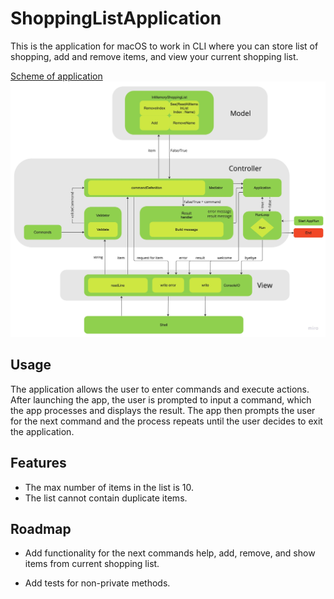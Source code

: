 # ShoppingListApplication

This is the application for macOS to work in CLI where you can store list of shopping, add and remove items, and view your current shopping list.

[Scheme of application](https://miro.com/app/board/uXjVMd7ba5I=/)
![Scheme image](./Images/Sheme-of-application-image.jpg)

## Usage

The application allows the user to enter commands and execute actions. After launching the app, the user is prompted to input a command, which the app processes and displays the result. The app then prompts the user for the next command and the process repeats until the user decides to exit the application.

## Features

- The max number of items in the list is 10.
- The list cannot contain duplicate items.

## Roadmap

- Add functionality for the next commands help, add, remove, and show items from current shopping list.

- Add tests for non-private methods.

